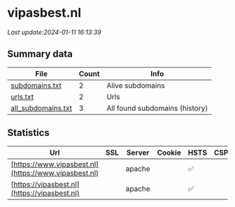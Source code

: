 # vipasbest.nl
*Last update:2024-01-11 16:13:39*
## Summary data
| File       | Count | Info |
|------------|-------|------|
|[subdomains.txt](/data/vipasbest/subdomains.txt)|2|Alive subdomains|
|[urls.txt](/data/vipasbest/urls.txt)|2|Urls|
|[all_subdomains.txt](/data/vipasbest/all_subdomains.txt)|3|All found subdomains (history)|
## Statistics
| Url | SSL | Server | Cookie | HSTS | CSP | XFO | XXP | RP | Tech |
|------------|-------|------|------|------|------|------|------|------|------|
|[https://www.vipasbest.nl](https://www.vipasbest.nl)| |apache| |:white_check_mark: | | |:white_check_mark: | |:white_check_mark: | |:white_check_mark: | |Apache HTTP Server D...| |
|[https://vipasbest.nl](https://vipasbest.nl)| |apache| |:white_check_mark: | | |:white_check_mark: | |:white_check_mark: | |:white_check_mark: | |Apache HTTP Server H...| |